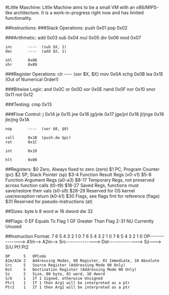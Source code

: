 #Little Maschine:
Little Machine aims to be a small VM with an x86/MIPS-like architecture. It is a work-in-progress right now and has limited functionality.

##Instructions:
###Stack Operations:
    push      0x01
    pop       0x02

###Arithmetic:
    add       0x03
    sub       0x04
    mul       0x05
    div       0x06
    mod       0x07

    inc       ----  (sub $X, 1)
    dec       ----  (add $X, 1)

    shl       0x08
    shr       0x09

###Register Operations:
    clr       ----  (xor $X, $X)
    mov       0x0A
    xchg      0x0B
    lea       0x1E  (Out of Numerical Order!)

###Bitwise Logic:
    and       0x0C
    or        0x0D
    xor       0x0E
    nand      0x0F
    nor       0x10
    xnor      0x11
    not       0x12

###Testing:
    cmp       0x13

###Flow Control:
    j         0x14
    je        0x15
    jne       0x16
    jg/jnle   0x17
    jge/jnl   0x18
    jl/jnge   0x19
    jle/jng   0x1A

    nop       ----  (xor $0, $0)

    call      0x1B  (push.dw $pc)
    ret       0x1C

    int       0x1D

    hlt       0x00


##Registers:
    $0      Zero, Always fixed to zero (zero)
    $1      PC, Program Counter (pc)
    $2      SP, Stack Pointer (sp)
    $3-4    Function Result Regs (v0-v1)
    $5-8    Function Argument Regs (a0-a3)
    $8-17   Temporary Regs, not preserved across function calls (t0-t9)
    $18-27  Saved Regs, functions must save/restore their vals (s0-s9)
    $28-29  Reserved for OS kernel use/exception return (k0-k1)
    $30     Flags, see flags fmt for reference (flags)
    $31     Reserved for pseudo-instructions (at)

##Sizes:
    byte    b   8
    word    w   16
    dword   dw  32

##Flags:
    0       EF  Equals To Flag
    1       GF  Greater Than Flag
    2-31    NU  Currently Unused

##Instruction Format:
    7   6   5   4   3   2   1   0   7   6   5   4   3   2   1   0   7   6   5   4   3   2   1   0
    OP-------------->  A1m-->  A2m-->  Src-------------->  Dst-------------->  Sz--->  S/U Pt1 Pt2

    OP      5   OPCode
    A1m/A2m 2   Addressing Modes, 00 Register, 01 Immediate, 10 Absolute
    Src     5   Source Register (Addressing Mode 00 Only)
    Dst     5   Destination Register (Addressing Mode 00 Only)
    Sz      2   Size, 00 byte, 01 word, 10 dword
    S/U     1   If 1 Signed, otherwise Unsigned
    Ptr1    1   If 1 then Arg1 will be interpreted as a ptr
    Ptr2    1   If 1 then Arg2 will be interpreted as a ptr
